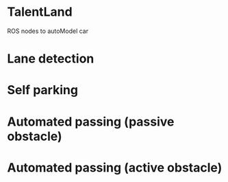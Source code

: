 # TalentLand
ROS nodes to autoModel car

# Lane detection
# Self parking
# Automated passing (passive obstacle)
# Automated passing (active obstacle)
